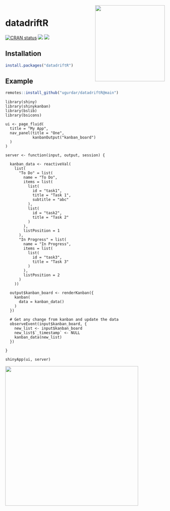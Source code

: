 <img align="right" width="220" height="240" src="https://drive.google.com/file/d/12CIiaTKPJh4D1IegS5jzM30E4MEm-oQ_">

# datadriftR

<!-- badges: start -->
[![CRAN status](https://www.r-pkg.org/badges/version/datadriftR)](https://cran.r-project.org/package=datadriftR)
[![](https://cranlogs.r-pkg.org/badges/datadriftR)](https://cran.rstudio.com/web/packages/datadriftR/index.html)
[![](http://cranlogs.r-pkg.org/badges/last-week/datadriftR?color=green)](https://cran.r-project.org/package=datadriftR)
<!-- badges: end -->


## Installation

``` r
install.packages("datadriftR")
```

## Example

``` r
remotes::install_github("ugurdar/datadriftR@main")
```

```
library(shiny)
library(shinykanban)
library(bslib)
library(bsicons)

ui <- page_fluid(
  title = "My App",
  nav_panel(title = "One",
            kanbanOutput("kanban_board")
  )
)

server <- function(input, output, session) {

  kanban_data <- reactiveVal(
    list(
      "To Do" = list(
        name = "To Do",
        items = list(
          list(
            id = "task1",
            title = "Task 1",
            subtitle = "abc"
          ),
          list(
            id = "task2",
            title = "Task 2"
          )
        ),
        listPosition = 1
      ),
      "In Progress" = list(
        name = "In Progress",
        items = list(
          list(
            id = "task3",
            title = "Task 3"
          )
        ),
        listPosition = 2
      )
    ))

  output$kanban_board <- renderKanban({
    kanban(
      data = kanban_data()
    )
  })

  # Get any change from kanban and update the data
  observeEvent(input$kanban_board, {
    new_list <- input$kanban_board
    new_list$`_timestamp` <- NULL
    kanban_data(new_list)
  })

}

shinyApp(ui, server)

```

<img width="420" height="440" src="https://drive.google.com/file/d/1fQKFVrmcNnlNzMir4cDGjXGW42utPZhU/view?usp=drive_link">
